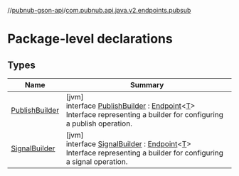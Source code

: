 //[pubnub-gson-api](../../index.md)/[com.pubnub.api.java.v2.endpoints.pubsub](index.md)

# Package-level declarations

## Types

| Name | Summary |
|---|---|
| [PublishBuilder](-publish-builder/index.md) | [jvm]<br>interface [PublishBuilder](-publish-builder/index.md) : [Endpoint](../com.pubnub.api.java.endpoints/-endpoint/index.md)&lt;[T](../com.pubnub.api.java.endpoints/-endpoint/index.md)&gt; <br>Interface representing a builder for configuring a publish operation. |
| [SignalBuilder](-signal-builder/index.md) | [jvm]<br>interface [SignalBuilder](-signal-builder/index.md) : [Endpoint](../com.pubnub.api.java.endpoints/-endpoint/index.md)&lt;[T](../com.pubnub.api.java.endpoints/-endpoint/index.md)&gt; <br>Interface representing a builder for configuring a signal operation. |
